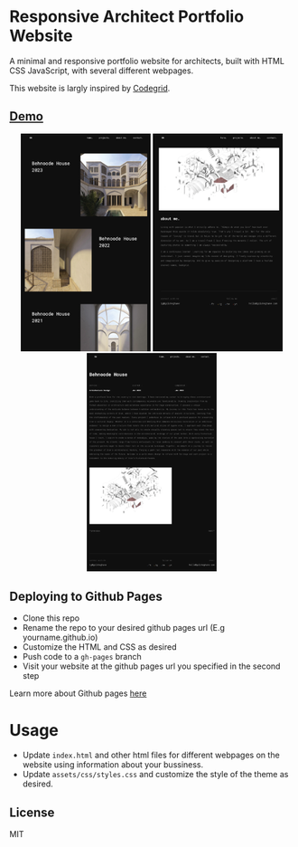 # Responsive Architect Portfolio Website
A minimal and responsive portfolio website for architects, built with HTML CSS JavaScript, with several different webpages.

This website is largly inspired by <a href="https://github.com/codegridweb">Codegrid</a>.

## <a href="https://sinatayebati.github.io/responsive-website-architect/">Demo</a>

<p align="center">
    <img src="assets/img/demo/Screenshot 2023-07-30 at 8.20.15 PM.png" width = 230px >
    <img src="assets/img/demo/Screenshot 2023-07-30 at 8.21.12 PM.png" width = 230px />
    <img src="assets/img/demo/Screenshot 2023-07-30 at 8.20.54 PM.png" width = 230px />
</p>

## Deploying to Github Pages

- Clone this repo
- Rename the repo to your desired github pages url (E.g yourname.github.io)
- Customize the HTML and CSS as desired 
- Push code to a `gh-pages` branch
- Visit your website at the github pages url you specified in the second step

Learn more about Github pages <a href="https://pages.github.com/">here</a>

# Usage

- Update `index.html` and other html files for different webpages on the website using information about your bussiness.
- Update `assets/css/styles.css` and customize the style of the theme as desired.

## License

MIT